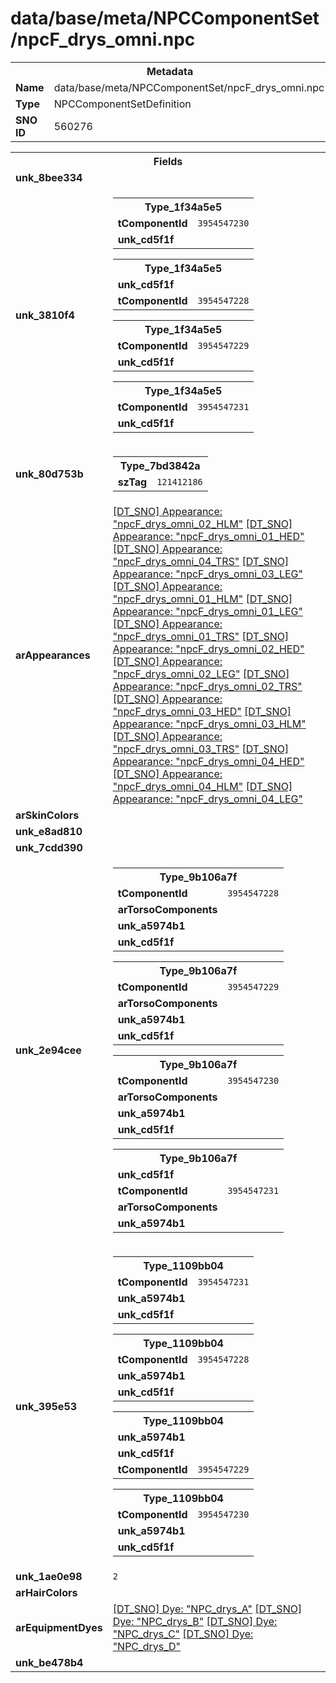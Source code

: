<h1>data/base/meta/NPCComponentSet/npcF_drys_omni.npc</h1><table><tr><th colspan="100%">Metadata</th></tr><tr><td><b>Name</b></td><td>data/base/meta/NPCComponentSet/npcF_drys_omni.npc</td></tr><tr><td><b>Type</b></td><td>NPCComponentSetDefinition</td></tr><tr><td><b>SNO ID</b></td><td>560276</td></tr></table>

<table><tr><th colspan="100%">Fields</th></tr><tr><td><b>unk_8bee334</b></td><td>



</td></tr><tr><td><b>unk_3810f4</b></td><td><table><tr><th colspan="100%">Type_1f34a5e5</th></tr><tr><td><b>tComponentId</b></td><td><code>3954547230</code></td></tr><tr><td><b>unk_cd5f1f</b></td><td></td></tr></table>


<table><tr><th colspan="100%">Type_1f34a5e5</th></tr><tr><td><b>unk_cd5f1f</b></td><td></td></tr><tr><td><b>tComponentId</b></td><td><code>3954547228</code></td></tr></table>


<table><tr><th colspan="100%">Type_1f34a5e5</th></tr><tr><td><b>tComponentId</b></td><td><code>3954547229</code></td></tr><tr><td><b>unk_cd5f1f</b></td><td></td></tr></table>


<table><tr><th colspan="100%">Type_1f34a5e5</th></tr><tr><td><b>tComponentId</b></td><td><code>3954547231</code></td></tr><tr><td><b>unk_cd5f1f</b></td><td></td></tr></table>


</td></tr><tr><td><b>unk_80d753b</b></td><td><table><tr><th colspan="100%">Type_7bd3842a</th></tr><tr><td><b>szTag</b></td><td><code>121412186</code></td></tr></table>

</td></tr><tr><td><b>arAppearances</b></td><td><a href="..\Appearance\npcF_drys_omni_02_HLM.app.md">[DT_SNO] Appearance: "npcF_drys_omni_02_HLM"</a>
<a href="..\Appearance\npcF_drys_omni_01_HED.app.md">[DT_SNO] Appearance: "npcF_drys_omni_01_HED"</a>
<a href="..\Appearance\npcF_drys_omni_04_TRS.app.md">[DT_SNO] Appearance: "npcF_drys_omni_04_TRS"</a>
<a href="..\Appearance\npcF_drys_omni_03_LEG.app.md">[DT_SNO] Appearance: "npcF_drys_omni_03_LEG"</a>
<a href="..\Appearance\npcF_drys_omni_01_HLM.app.md">[DT_SNO] Appearance: "npcF_drys_omni_01_HLM"</a>
<a href="..\Appearance\npcF_drys_omni_01_LEG.app.md">[DT_SNO] Appearance: "npcF_drys_omni_01_LEG"</a>
<a href="..\Appearance\npcF_drys_omni_01_TRS.app.md">[DT_SNO] Appearance: "npcF_drys_omni_01_TRS"</a>
<a href="..\Appearance\npcF_drys_omni_02_HED.app.md">[DT_SNO] Appearance: "npcF_drys_omni_02_HED"</a>
<a href="..\Appearance\npcF_drys_omni_02_LEG.app.md">[DT_SNO] Appearance: "npcF_drys_omni_02_LEG"</a>
<a href="..\Appearance\npcF_drys_omni_02_TRS.app.md">[DT_SNO] Appearance: "npcF_drys_omni_02_TRS"</a>
<a href="..\Appearance\npcF_drys_omni_03_HED.app.md">[DT_SNO] Appearance: "npcF_drys_omni_03_HED"</a>
<a href="..\Appearance\npcF_drys_omni_03_HLM.app.md">[DT_SNO] Appearance: "npcF_drys_omni_03_HLM"</a>
<a href="..\Appearance\npcF_drys_omni_03_TRS.app.md">[DT_SNO] Appearance: "npcF_drys_omni_03_TRS"</a>
<a href="..\Appearance\npcF_drys_omni_04_HED.app.md">[DT_SNO] Appearance: "npcF_drys_omni_04_HED"</a>
<a href="..\Appearance\npcF_drys_omni_04_HLM.app.md">[DT_SNO] Appearance: "npcF_drys_omni_04_HLM"</a>
<a href="..\Appearance\npcF_drys_omni_04_LEG.app.md">[DT_SNO] Appearance: "npcF_drys_omni_04_LEG"</a>
</td></tr><tr><td><b>arSkinColors</b></td><td></td></tr><tr><td><b>unk_e8ad810</b></td><td></td></tr><tr><td><b>unk_7cdd390</b></td><td>



</td></tr><tr><td><b>unk_2e94cee</b></td><td><table><tr><th colspan="100%">Type_9b106a7f</th></tr><tr><td><b>tComponentId</b></td><td><code>3954547228</code></td></tr><tr><td><b>arTorsoComponents</b></td><td></td></tr><tr><td><b>unk_a5974b1</b></td><td></td></tr><tr><td><b>unk_cd5f1f</b></td><td></td></tr></table>


<table><tr><th colspan="100%">Type_9b106a7f</th></tr><tr><td><b>tComponentId</b></td><td><code>3954547229</code></td></tr><tr><td><b>arTorsoComponents</b></td><td></td></tr><tr><td><b>unk_a5974b1</b></td><td></td></tr><tr><td><b>unk_cd5f1f</b></td><td></td></tr></table>


<table><tr><th colspan="100%">Type_9b106a7f</th></tr><tr><td><b>tComponentId</b></td><td><code>3954547230</code></td></tr><tr><td><b>arTorsoComponents</b></td><td></td></tr><tr><td><b>unk_a5974b1</b></td><td></td></tr><tr><td><b>unk_cd5f1f</b></td><td></td></tr></table>


<table><tr><th colspan="100%">Type_9b106a7f</th></tr><tr><td><b>unk_cd5f1f</b></td><td></td></tr><tr><td><b>tComponentId</b></td><td><code>3954547231</code></td></tr><tr><td><b>arTorsoComponents</b></td><td></td></tr><tr><td><b>unk_a5974b1</b></td><td></td></tr></table>


</td></tr><tr><td><b>unk_395e53</b></td><td><table><tr><th colspan="100%">Type_1109bb04</th></tr><tr><td><b>tComponentId</b></td><td><code>3954547231</code></td></tr><tr><td><b>unk_a5974b1</b></td><td></td></tr><tr><td><b>unk_cd5f1f</b></td><td></td></tr></table>


<table><tr><th colspan="100%">Type_1109bb04</th></tr><tr><td><b>tComponentId</b></td><td><code>3954547228</code></td></tr><tr><td><b>unk_a5974b1</b></td><td></td></tr><tr><td><b>unk_cd5f1f</b></td><td></td></tr></table>


<table><tr><th colspan="100%">Type_1109bb04</th></tr><tr><td><b>unk_a5974b1</b></td><td></td></tr><tr><td><b>unk_cd5f1f</b></td><td></td></tr><tr><td><b>tComponentId</b></td><td><code>3954547229</code></td></tr></table>


<table><tr><th colspan="100%">Type_1109bb04</th></tr><tr><td><b>tComponentId</b></td><td><code>3954547230</code></td></tr><tr><td><b>unk_a5974b1</b></td><td></td></tr><tr><td><b>unk_cd5f1f</b></td><td></td></tr></table>


</td></tr><tr><td><b>unk_1ae0e98</b></td><td><code>2</code></td></tr><tr><td><b>arHairColors</b></td><td></td></tr><tr><td><b>arEquipmentDyes</b></td><td><a href="..\Dye\NPC_drys_A.dye.md">[DT_SNO] Dye: "NPC_drys_A"</a>
<a href="..\Dye\NPC_drys_B.dye.md">[DT_SNO] Dye: "NPC_drys_B"</a>
<a href="..\Dye\NPC_drys_C.dye.md">[DT_SNO] Dye: "NPC_drys_C"</a>
<a href="..\Dye\NPC_drys_D.dye.md">[DT_SNO] Dye: "NPC_drys_D"</a>
</td></tr><tr><td><b>unk_be478b4</b></td><td></td></tr></table>

